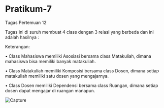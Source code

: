 # Pratikum-7
Tugas Pertemuan 12

Tugas ini di suruh membuat 4 class dengan 3 relasi yang berbeda dan ini adalah hasilnya :

Keterangan:

• Class Mahasiswa memiliki Asosiasi bersama class Matakuliah, dimana mahasiswa bisa memiliki banyak matakuliah.

• Class Matakuliah memiliki Komposisi bersama class Dosen, dimana setiap matakuliah memiliki satu dosen yang mengajarnya.

• Class Dosen memiliki Dependensi bersama class Ruangan, dimana setiap dosen dapat mengajar di ruangan manapun.

![Capture](https://user-images.githubusercontent.com/115912110/206503575-463fe9e1-d267-46c4-9678-8f46b10864bc.PNG)
